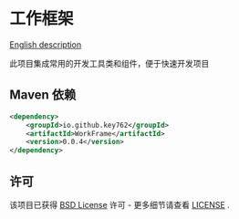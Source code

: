 # 工作框架

[English description](README_EN.md)

此项目集成常用的开发工具类和组件，便于快速开发项目

## Maven 依赖

```xml
<dependency>
    <groupId>io.github.key762</groupId>
    <artifactId>WorkFrame</artifactId>
    <version>0.0.4</version>
</dependency>
```

## 许可

该项目已获得 [BSD License](https://opensource.org/licenses/bsd-license.php) 许可 - 更多细节请查看 [LICENSE](https://github.com/key762/WorkFrame/blob/main/LICENSE) .
